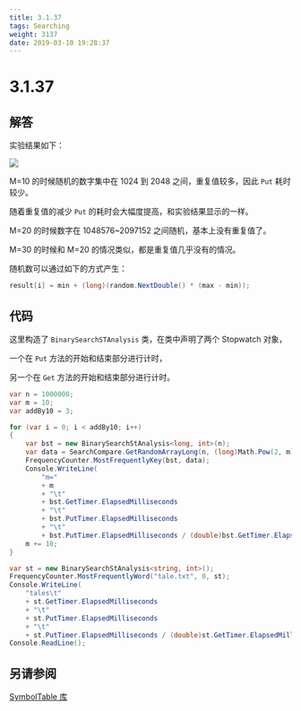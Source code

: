 ```yaml
---
title: 3.1.37
tags: Searching
weight: 3137
date: 2019-03-10 19:28:37
---
```


# 3.1.37


## 解答

实验结果如下：

![](/resources/3-1-37/1.png)

M=10 的时候随机的数字集中在 1024 到 2048 之间，重复值较多，因此 `Put` 耗时较少。

随着重复值的减少 `Put` 的耗时会大幅度提高，和实验结果显示的一样。

M=20 的时候数字在 1048576~2097152 之间随机，基本上没有重复值了。

M=30 的时候和 M=20 的情况类似，都是重复值几乎没有的情况。

随机数可以通过如下的方式产生：

```csharp
result[i] = min + (long)(random.NextDouble() * (max - min));
```

## 代码

这里构造了 `BinarySearchSTAnalysis` 类，在类中声明了两个 Stopwatch 对象，

一个在 `Put` 方法的开始和结束部分进行计时，

另一个在 `Get` 方法的开始和结束部分进行计时。

```csharp
var n = 1000000;
var m = 10;
var addBy10 = 3;

for (var i = 0; i < addBy10; i++)
{
    var bst = new BinarySearchStAnalysis<long, int>(n);
    var data = SearchCompare.GetRandomArrayLong(n, (long)Math.Pow(2, m), (long)Math.Pow(2, m + 1));
    FrequencyCounter.MostFrequentlyKey(bst, data);
    Console.WriteLine(
        "m="
        + m
        + "\t"
        + bst.GetTimer.ElapsedMilliseconds
        + "\t"
        + bst.PutTimer.ElapsedMilliseconds
        + "\t"
        + bst.PutTimer.ElapsedMilliseconds / (double)bst.GetTimer.ElapsedMilliseconds);
    m += 10;
}

var st = new BinarySearchStAnalysis<string, int>();
FrequencyCounter.MostFrequentlyWord("tale.txt", 0, st);
Console.WriteLine(
    "tales\t"
    + st.GetTimer.ElapsedMilliseconds
    + "\t"
    + st.PutTimer.ElapsedMilliseconds
    + "\t"
    + st.PutTimer.ElapsedMilliseconds / (double)st.GetTimer.ElapsedMilliseconds);
Console.ReadLine();
```

## 另请参阅

[SymbolTable 库](https://github.com/ikesnowy/Algorithms-4th-Edition-in-Csharp/tree/master/3%20Searching/3.1/SymbolTable)
